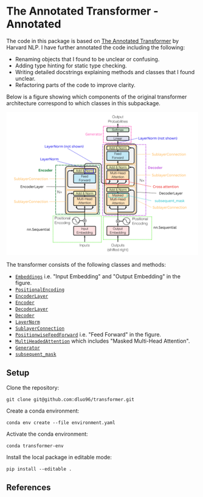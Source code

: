 # The Annotated Transformer - Annotated

The code in this package is based on
[The Annotated Transformer](http://nlp.seas.harvard.edu/annotated-transformer/) by
Harvard NLP. I have further annotated the code including the following:

- Renaming objects that I found to be unclear or confusing.
- Adding type hinting for static type checking.
- Writing detailed docstrings explaining methods and classes that I found unclear.
- Refactoring parts of the code to improve clarity.

Below is a figure showing which components of the original transformer architecture
correspond to which classes in this subpackage.

![](img/annotated_transformer.png)

The transformer consists of the following classes and methods:

- [`Embeddings`](embedding.py) i.e. "Input Embedding" and "Output Embedding" in the
  figure.
- [`PositionalEncoding`](transformer/positional_encoding.py)
- [`EncoderLayer`](transformer/encoder.py)
- [`Encoder`](transformer/encoder.py)
- [`DecoderLayer`](transformer/decoder.py)
- [`Decoder`](transformer/decoder.py)
- [`LayerNorm`](transformer/layer_norm.py)
- [`SublayerConnection`](transformer/sublayer_connection.py)
- [`PositionwiseFeedForward`](transformer/feedforward_net.py) i.e. "Feed Forward" in the
  figure.
- [`MultiHeadedAttention`](transformer/attention.py) which includes "Masked Multi-Head
  Attention".
- [`Generator`](transformer/embedding.py)
- [`subsequent_mask`](transformer/decoder_mask.py)

## Setup

Clone the repository:

```shell
git clone git@github.com:dluo96/transformer.git
```

Create a conda environment:

```shell
conda env create --file environment.yaml
```

Activate the conda environment:

```shell
conda transformer-env
```

Install the local package in editable mode:

```shell
pip install --editable .
```

## References
